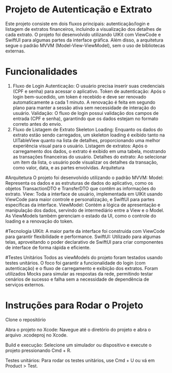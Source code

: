 # Projeto de Autenticação e Extrato
Este projeto consiste em dois fluxos principais: autenticação/login e listagem de extratos financeiros, incluindo a visualização dos detalhes de cada extrato. O projeto foi desenvolvido utilizando UIKit com ViewCode e SwiftUI para algumas partes da interface gráfica. Além disso, a arquitetura segue o padrão MVVM (Model-View-ViewModel), sem o uso de bibliotecas externas.

# Funcionalidades
1. Fluxo de Login
Autenticação: O usuário precisa inserir suas credenciais (CPF e senha) para acessar o aplicativo.
Token de autenticação: Após o login bem-sucedido, um token é recebido e deve ser renovado automaticamente a cada 1 minuto. A renovação é feita em segundo plano para manter a sessão ativa sem necessidade de interação do usuário.
Validação: O fluxo de login possui validação dos campos de entrada (CPF e senha), garantindo que os dados estejam no formato correto antes do envio.
2. Fluxo de Listagem de Extrato
Skeleton Loading: Enquanto os dados do extrato estão sendo carregados, um skeleton loading é exibido tanto na UITableView quanto na lista de detalhes, proporcionando uma melhor experiência visual para o usuário.
Listagem de extratos: Após o carregamento dos dados, o extrato é exibido em uma tabela, mostrando as transações financeiras do usuário.
Detalhes do extrato: Ao selecionar um item da lista, o usuário pode visualizar os detalhes da transação, como valor, data, e as partes envolvidas.
Arquitetura

#Arquitetura
O projeto foi desenvolvido utilizando o padrão MVVM:
Model: Representa os dados e as estruturas de dados do aplicativo, como os objetos TransactionDTO e TransferDTO que contêm as informações do extrato.
View: Toda a interface de usuário, implementada em UIKit usando ViewCode para maior controle e personalização, e SwiftUI para partes específicas da interface.
ViewModel: Contém a lógica de apresentação e manipulação dos dados, servindo de intermediário entre a View e o Model. As ViewModels também gerenciam o estado da UI, como o controle do loading e a renovação do token.

#Tecnologia
UIKit: A maior parte da interface foi construída com ViewCode para garantir flexibilidade e performance.
SwiftUI: Utilizado para algumas telas, aproveitando o poder declarativo de SwiftUI para criar componentes de interface de forma rápida e eficiente.

#Testes Unitários
Todos as viewModels do projeto foram testados usando testes unitários. O foco foi garantir a funcionalidade do login (com autenticação) e o fluxo de carregamento e exibição dos extratos.
Foram utilizados Mocks para simular as respostas da rede, permitindo testar cenários de sucesso e falha sem a necessidade de dependência de serviços externos.

# Instruções para Rodar o Projeto
Clone o repositório

Abra o projeto no Xcode:
Navegue até o diretório do projeto e abra o arquivo .xcodeproj no Xcode.

Build e execução:
Selecione um simulador ou dispositivo e execute o projeto pressionando Cmd + R.

Testes unitários:
Para rodar os testes unitários, use Cmd + U ou vá em Product > Test.
